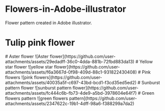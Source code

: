 # Flowers-in-Adobe-illustrator
Flower pattern created in Adobe illustrator.

# Tulip pink  flower
<!-- s![tulip pink  flower](https://github.com/user-attachments/assets/65edbdbc-1891-452b-84ed-322afee4272c) --!>

# Aster flower
![Aster flower](https://github.com/user-attachments/assets/29edadff-36c0-4dda-881b-72fbd883da13)

# Yellow star  flower
![yellow star  flower](https://github.com/user-attachments/assets/f6a3667d-0f98-409d-88c1-931822430408)

# Pink flowers
![pink flowers](https://github.com/user-attachments/assets/40035a5f-c697-43bd-bcd1-f3cd35ed5ed2)

# Sunburst pattern flower
![sunburst pattern flower](https://github.com/user-attachments/assets/fc444c6b-fb73-4de9-a5bd-3978604e64f7)


# Green flowers pattern
![green flowers pattern](https://github.com/user-attachments/assets/2347622c-19b1-4dff-98a6-f388299a7da2)
